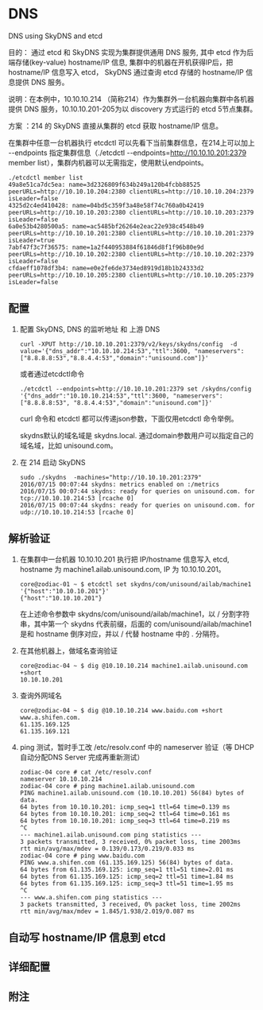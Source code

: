 # DNS
DNS using SkyDNS and etcd

目的： 通过 etcd 和 SkyDNS 实现为集群提供通用 DNS 服务, 其中 etcd 作为后端存储(key-value) hostname/IP 信息, 集群中的机器在开机获得IP后，把 hostname/IP 信息写入 etcd， SkyDNS 通过查询 etcd 存储的 hostname/IP 信息提供 DNS 服务。

说明：在本例中，10.10.10.214 （简称214）作为集群外一台机器向集群中各机器提供 DNS 服务，10.10.10.201-205为以 discovery 方式运行的 etcd 5节点集群。


方案 ：214 的 SkyDNS 直接从集群的 etcd 获取 hostname/IP 信息。

在集群中任意一台机器执行 etcdctl 可以先看下当前集群信息，在214上可以加上 --endpoints 指定集群信息（./etcdctl  --endpoints=http://10.10.10.201:2379 member list），集群内机器可以无需指定，使用默认endpoints。

```
./etcdctl member list
49a8e51ca7dc5ea: name=3d2326809f634b249a120b4fcbb88525 peerURLs=http://10.10.10.204:2380 clientURLs=http://10.10.10.204:2379 isLeader=false
4325d2c4ed410428: name=04bd5c359f3a48e58f74c760a0b42419 peerURLs=http://10.10.10.203:2380 clientURLs=http://10.10.10.203:2379 isLeader=false
6a0e53b4280500a5: name=ac5485bf26264e2eac22e938c4548b49 peerURLs=http://10.10.10.201:2380 clientURLs=http://10.10.10.201:2379 isLeader=true
7abf47f3c7f36575: name=1a2f440953884f61846d8f1f96b80e9d peerURLs=http://10.10.10.202:2380 clientURLs=http://10.10.10.202:2379 isLeader=false
cfdaeff1078df3b4: name=e0e2fe6de3734ed8919d18b1b24333d2 peerURLs=http://10.10.10.205:2380 clientURLs=http://10.10.10.205:2379 isLeader=false
```

## 配置

1. 配置 SkyDNS, DNS 的监听地址 和 上游 DNS

    ```
    curl -XPUT http://10.10.10.201:2379/v2/keys/skydns/config  -d value='{"dns_addr":"10.10.10.214:53","ttl":3600, "nameservers": ["8.8.8.8:53","8.8.4.4:53","domain":"unisound.com"]}'
    ```

    或者通过etcdctl命令

    ```
    ./etcdctl --endpoints=http://10.10.10.201:2379 set /skydns/config '{"dns_addr":"10.10.10.214:53","ttl":3600, "nameservers":["8.8.8.8:53", "8.8.4.4:53","domain":"unisound.com"]}'
    ```

   curl 命令和 etcdctl 都可以传递json参数，下面仅用etcdctl 命令举例。

   skydns默认的域名域是 skydns.local. 通过domain参数用户可以指定自己的域名域，比如 unisound.com。


1. 在 214 启动 SkyDNS

   ```
   sudo ./skydns  -machines="http://10.10.10.201:2379"
   2016/07/15 00:07:44 skydns: metrics enabled on :/metrics
   2016/07/15 00:07:44 skydns: ready for queries on unisound.com. for tcp://10.10.10.214:53 [rcache 0]
   2016/07/15 00:07:44 skydns: ready for queries on unisound.com. for udp://10.10.10.214:53 [rcache 0]
   ```


## 解析验证

1. 在集群中一台机器 10.10.10.201 执行把 IP/hostname 信息写入 etcd, hostname 为 machine1.ailab.unisound.com, IP 为 10.10.10.201。

    ```
    core@zodiac-01 ~ $ etcdctl set skydns/com/unisound/ailab/machine1 '{"host":"10.10.10.201"}'
    {"host":"10.10.10.201"}
    ```

    在上述命令参数中 skydns/com/unisound/ailab/machine1，以 / 分割字符串，其中第一个 skydns 代表前缀，后面的 com/unisound/ailab/machine1 是和 hostname 倒序对应，并以 / 代替 hostname 中的 . 分隔符。
1. 在其他机器上，做域名查询验证

    ```
    core@zodiac-04 ~ $ dig @10.10.10.214 machine1.ailab.unisound.com +short
    10.10.10.201
    ```

1. 查询外网域名

    ```
    core@zodiac-04 ~ $ dig @10.10.10.214 www.baidu.com +short
    www.a.shifen.com.
    61.135.169.125
    61.135.169.121
    ```

1. ping 测试，暂时手工改 /etc/resolv.conf 中的 nameserver 验证（等 DHCP 自动分配DNS Server 完成再重新测试）

    ```
    zodiac-04 core # cat /etc/resolv.conf
    nameserver 10.10.10.214
    zodiac-04 core # ping machine1.ailab.unisound.com
    PING machine1.ailab.unisound.com (10.10.10.201) 56(84) bytes of data.
    64 bytes from 10.10.10.201: icmp_seq=1 ttl=64 time=0.139 ms
    64 bytes from 10.10.10.201: icmp_seq=2 ttl=64 time=0.161 ms
    64 bytes from 10.10.10.201: icmp_seq=3 ttl=64 time=0.219 ms
    ^C
    --- machine1.ailab.unisound.com ping statistics ---
    3 packets transmitted, 3 received, 0% packet loss, time 2003ms
    rtt min/avg/max/mdev = 0.139/0.173/0.219/0.033 ms
    zodiac-04 core # ping www.baidu.com
    PING www.a.shifen.com (61.135.169.125) 56(84) bytes of data.
    64 bytes from 61.135.169.125: icmp_seq=1 ttl=51 time=2.01 ms
    64 bytes from 61.135.169.125: icmp_seq=2 ttl=51 time=1.84 ms
    64 bytes from 61.135.169.125: icmp_seq=3 ttl=51 time=1.95 ms
    ^C
    --- www.a.shifen.com ping statistics ---
    3 packets transmitted, 3 received, 0% packet loss, time 2002ms
    rtt min/avg/max/mdev = 1.845/1.938/2.019/0.087 ms
    ```



## 自动写 hostname/IP 信息到 etcd

## 详细配置

## 附注
